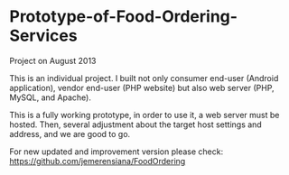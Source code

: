 Prototype-of-Food-Ordering-Services
===================================

Project on August 2013

This is an individual project. I built not only consumer end-user (Android application), vendor end-user (PHP website) but also web server (PHP, MySQL, and Apache).

This is a fully working prototype, in order to use it, a web server must be hosted. Then, several adjustment about the target host settings and address, and we are good to go.

For new updated and improvement version please check: https://github.com/jemerensiana/FoodOrdering
